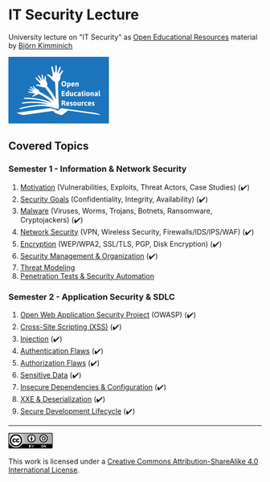 # IT Security Lecture

University lecture on "IT Security" as
[Open Educational Resources](http://www.unesco.org/new/en/communication-and-information/access-to-knowledge/open-educational-resources/)
material by [Björn Kimminich](http://kimminich.de)

[![OER Global Logo, 2012 J. Mello, used under CC-BY 3.0 License](oer_logo.png)](http://www.unesco.org/new/en/communication-and-information/access-to-knowledge/open-educational-resources/ "OER Global Logo, 2012 J. Mello, used under CC-BY 3.0 License")

## Covered Topics

### Semester 1 - Information & Network Security

1. [Motivation](slides/01-01-motivation.md) (Vulnerabilities, Exploits, Threat Actors, Case Studies) (:heavy_check_mark:)
2. [Security Goals](slides/01-02-security_goals.md) (Confidentiality, Integrity, Availability) (:heavy_check_mark:)
3. [Malware](slides/01-03-malware.md) (Viruses, Worms, Trojans, Botnets, Ransomware, Cryptojackers) (:heavy_check_mark:)
4. [Network Security](slides/01-04-network_security.md) (VPN, Wireless Security, Firewalls/IDS/IPS/WAF) (:heavy_check_mark:)
5. [Encryption](slides/01-05-encryption.md) (WEP/WPA2, SSL/TLS, PGP, Disk Encryption) (:heavy_check_mark:)
6. [Security Management & Organization](slides/01-06-security_mgmt_and_org.md) (:heavy_check_mark:)
7. [Threat Modeling](slides/01-07-threat_modeling.md)
8. [Penetration Tests & Security Automation](slides/01-08-pentests_and_automation.md)

### Semester 2 - Application Security & SDLC

1. [Open Web Application Security Project](slides/02-01-owasp.md) (OWASP) (:heavy_check_mark:)
2. [Cross-Site Scripting (XSS)](slides/02-02-xss.md) (:heavy_check_mark:)
3. [Injection](slides/02-03-injection.md) (:heavy_check_mark:)
4. [Authentication Flaws](slides/02-04-authentication_flaws.md) (:heavy_check_mark:)
5. [Authorization Flaws](slides/02-05-authorization_flaws.md) (:heavy_check_mark:)
6. [Sensitive Data](slides/02-06-sensitive_data.md) (:heavy_check_mark:)
7. [Insecure Dependencies & Configuration](slides/02-07-insecure_dependencies_and_configuration.md) (:heavy_check_mark:)
8. [XXE & Deserialization](slides/02-08-xxe_and_deserialization.md) (:heavy_check_mark:)
9. [Secure Development Lifecycle](slides/02-09-sdlc.md) (:heavy_check_mark:)

----

[![CC BY SA 4.0](cc_by-sa_4.0.png)](https://creativecommons.org/licenses/by-sa/4.0/)

This work is licensed under a
[Creative Commons Attribution-ShareAlike 4.0 International License](https://creativecommons.org/licenses/by-sa/4.0/).